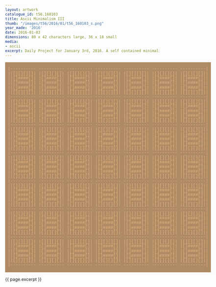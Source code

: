 ```yaml
---
layout: artwork
catalogue_id: t56.160103
title: Ascii Minimalism III
thumb: "/images/t56/2016/01/t56_160103_s.png"
year_made: '2016'
date: 2016-01-03
dimensions: 80 x 42 characters large, 36 x 18 small
media:
- ascii
excerpt: Daily Project for January 3rd, 2016. A self contained minimalist ascii artwork. Fonts and css styles are allowed and included on page. Adapts to mobile and laptop breakpoints.
---
```


<style>
    pre {
        background-color: #AF8A64;
        color: #E7B684;
        font-family: "Courier New",Courier,"Lucida Sans Typewriter","Lucida Typewriter",monospace;
        font-size: .875rem;
        line-height: .95rem;
        padding: 0;
    }

    @media screen and (max-width: 600px) {
      .ascii-large {
        display: none;
      }
      pre {
        width: 18rem;
        padding: .5rem 0;
      }
    }
    @media screen and (min-width: 600px){
        .ascii-small {
          display: none;
      }
      pre {
        width: 42rem;
      }
    }
</style>

<pre class="ascii-large">

 |---------- ---------- ---------- ---------- ---------- ---------- ----------|
 ||[][][][]| |[][][][]| |[][][][]| |[][][][]| |[][][][]| |[][][][]| |[][][][]||
 ||[]####[]| |[]####[]| |[]####[]| |[]####[]| |[]####[]| |[]####[]| |[]####[]||
 ||[]####[]| |[]####[]| |[]####[]| |[]####[]| |[]####[]| |[]####[]| |[]####[]||
 ||[]####[]| |[]####[]| |[]####[]| |[]####[]| |[]####[]| |[]####[]| |[]####[]||
 ||[][][][]| |[][][][]| |[][][][]| |[][][][]| |[][][][]| |[][][][]| |[][][][]||
 |---------- ---------- ---------- ---------- ---------- ---------- ----------|
 ||[][][][]| |[][][][]| |[][][][]| |[][][][]| |[][][][]| |[][][][]| |[][][][]||
 ||[]####[]| |[]####[]| |[]####[]| |[]####[]| |[]####[]| |[]####[]| |[]####[]||
 ||[]####[]| |[]####[]| |[]####[]| |[]####[]| |[]####[]| |[]####[]| |[]####[]||
 ||[]####[]| |[]####[]| |[]####[]| |[]####[]| |[]####[]| |[]####[]| |[]####[]||
 ||[][][][]| |[][][][]| |[][][][]| |[][][][]| |[][][][]| |[][][][]| |[][][][]||
 |---------- ---------- ---------- ---------- ---------- ---------- ----------|
 ||[][][][]| |[][][][]| |[][][][]| |[][][][]| |[][][][]| |[][][][]| |[][][][]||
 ||[]####[]| |[]####[]| |[]####[]| |[]####[]| |[]####[]| |[]####[]| |[]####[]||
 ||[]####[]| |[]####[]| |[]####[]| |[]####[]| |[]####[]| |[]####[]| |[]####[]||
 ||[]####[]| |[]####[]| |[]####[]| |[]####[]| |[]####[]| |[]####[]| |[]####[]||
 ||[][][][]| |[][][][]| |[][][][]| |[][][][]| |[][][][]| |[][][][]| |[][][][]||
 |---------- ---------- ---------- ---------- ---------- ---------- ----------|
 ||[][][][]| |[][][][]| |[][][][]| |[][][][]| |[][][][]| |[][][][]| |[][][][]||
 ||[]####[]| |[]####[]| |[]####[]| |[]####[]| |[]####[]| |[]####[]| |[]####[]||
 ||[]####[]| |[]####[]| |[]####[]| |[]####[]| |[]####[]| |[]####[]| |[]####[]||
 ||[]####[]| |[]####[]| |[]####[]| |[]####[]| |[]####[]| |[]####[]| |[]####[]||
 ||[][][][]| |[][][][]| |[][][][]| |[][][][]| |[][][][]| |[][][][]| |[][][][]||
 |---------- ---------- ---------- ---------- ---------- ---------- ----------|
 ||[][][][]| |[][][][]| |[][][][]| |[][][][]| |[][][][]| |[][][][]| |[][][][]||
 ||[]####[]| |[]####[]| |[]####[]| |[]####[]| |[]####[]| |[]####[]| |[]####[]||
 ||[]####[]| |[]####[]| |[]####[]| |[]####[]| |[]####[]| |[]####[]| |[]####[]||
 ||[]####[]| |[]####[]| |[]####[]| |[]####[]| |[]####[]| |[]####[]| |[]####[]||
 ||[][][][]| |[][][][]| |[][][][]| |[][][][]| |[][][][]| |[][][][]| |[][][][]||
 |---------- ---------- ---------- ---------- ---------- ---------- ----------|
 ||[][][][]| |[][][][]| |[][][][]| |[][][][]| |[][][][]| |[][][][]| |[][][][]||
 ||[]####[]| |[]####[]| |[]####[]| |[]####[]| |[]####[]| |[]####[]| |[]####[]||
 ||[]####[]| |[]####[]| |[]####[]| |[]####[]| |[]####[]| |[]####[]| |[]####[]||
 ||[]####[]| |[]####[]| |[]####[]| |[]####[]| |[]####[]| |[]####[]| |[]####[]||
 ||[][][][]| |[][][][]| |[][][][]| |[][][][]| |[][][][]| |[][][][]| |[][][][]||
 |---------- ---------- ---------- ---------- ---------- ---------- ----------|
 ||[][][][]| |[][][][]| |[][][][]| |[][][][]| |[][][][]| |[][][][]| |[][][][]||
 ||[]####[]| |[]####[]| |[]####[]| |[]####[]| |[]####[]| |[]####[]| |[]####[]||
 ||[]####[]| |[]####[]| |[]####[]| |[]####[]| |[]####[]| |[]####[]| |[]####[]||
 ||[]####[]| |[]####[]| |[]####[]| |[]####[]| |[]####[]| |[]####[]| |[]####[]||
 ||[][][][]| |[][][][]| |[][][][]| |[][][][]| |[][][][]| |[][][][]| |[][][][]||
 |---------- ---------- ---------- ---------- ---------- ---------- ----------|

</pre>

<pre class="ascii-small">
|---------- ---------- ----------|
||[][][][]| |[][][][]| |[][][][]||
||[]####[]| |[]####[]| |[]####[]||
||[]####[]| |[]####[]| |[]####[]||
||[]####[]| |[]####[]| |[]####[]||
||[][][][]| |[][][][]| |[][][][]||
|---------- ---------- ----------|
||[][][][]| |[][][][]| |[][][][]||
||[]####[]| |[]####[]| |[]####[]||
||[]####[]| |[]####[]| |[]####[]||
||[]####[]| |[]####[]| |[]####[]||
||[][][][]| |[][][][]| |[][][][]||
|---------- ---------- ----------|
||[][][][]| |[][][][]| |[][][][]||
||[]####[]| |[]####[]| |[]####[]||
||[]####[]| |[]####[]| |[]####[]||
||[]####[]| |[]####[]| |[]####[]||
||[][][][]| |[][][][]| |[][][][]||
|---------- ---------- ----------|
</pre>

{{ page.excerpt }}
